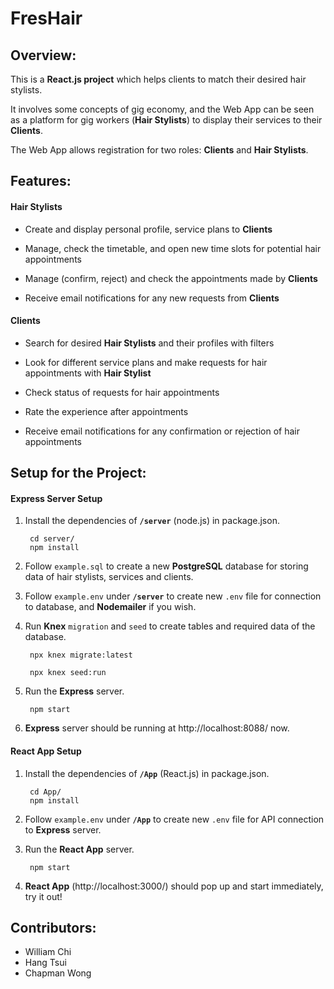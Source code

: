 # **FresHair**

## **Overview:**

This is a **React.js project** which helps clients to match their desired hair stylists.

It involves some concepts of gig economy, and the Web App can be seen as a platform for gig workers (**Hair Stylists**) to display their services to their **Clients**.

The Web App allows registration for two roles: **Clients** and **Hair Stylists**.

## **Features:**

#### **Hair Stylists**

- Create and display personal profile, service plans to **Clients**
  
- Manage, check the timetable, and open new time slots for potential hair appointments

- Manage (confirm, reject) and check the appointments made by **Clients**

- Receive email notifications for any new requests from **Clients**
  
#### **Clients**

- Search for desired **Hair Stylists** and their profiles with filters

- Look for different service plans and make requests for hair appointments with **Hair Stylist**

- Check status of requests for hair appointments

- Rate the experience after appointments

- Receive email notifications for any confirmation or rejection of hair appointments

## **Setup for the Project:**
        
#### **Express Server Setup**

1. Install the dependencies of **`/server`** (node.js) in package.json.
   
        cd server/
        npm install

2. Follow `example.sql` to create a new **PostgreSQL** database for storing data of hair stylists, services and clients.

3. Follow `example.env` under **`/server`** to create new `.env` file for connection to database, and **Nodemailer** if you wish.
   
4. Run **Knex** `migration` and `seed` to create tables and required data of the database.
   
        npx knex migrate:latest
    
        npx knex seed:run

5. Run the **Express** server.
   
        npm start

6. **Express** server should be running at http://localhost:8088/ now.
    
#### **React App Setup**

1. Install the dependencies of **`/App`** (React.js) in package.json.
    
        cd App/
        npm install

2. Follow `example.env` under **`/App`** to create new `.env` file for API connection to **Express** server.
   
3. Run the **React App** server.
   
        npm start

4.  **React App** (http://localhost:3000/) should pop up and start immediately, try it out!

## **Contributors:**

-   William Chi
-   Hang Tsui
-   Chapman Wong
